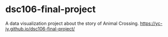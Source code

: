 # dsc106-final-project

A data visualization project about the story of Animal Crossing.
https://yc-jy.github.io/dsc106-final-project/
